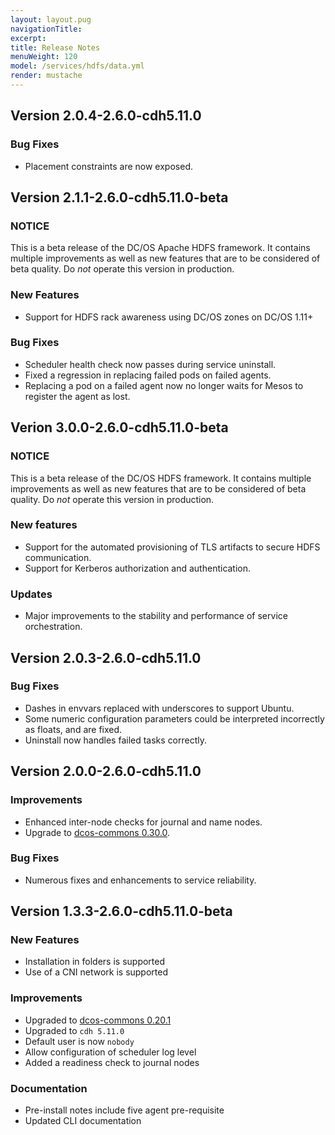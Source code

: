 ```yaml
---
layout: layout.pug
navigationTitle:
excerpt:
title: Release Notes
menuWeight: 120
model: /services/hdfs/data.yml
render: mustache
---
```


<!-- Imported from https://github.com/mesosphere/dcos-commons.git:sdk-0.40 -->

## Version 2.0.4-2.6.0-cdh5.11.0

### Bug Fixes
- Placement constraints are now exposed.

## Version 2.1.1-2.6.0-cdh5.11.0-beta

### NOTICE
This is a beta release of the DC/OS Apache HDFS framework. It contains multiple improvements as well as new features that are to be considered of beta quality. Do _not_ operate this version in production.

### New Features
- Support for HDFS rack awareness using DC/OS zones on DC/OS 1.11+

### Bug Fixes
- Scheduler health check now passes during service uninstall.
- Fixed a regression in replacing failed pods on failed agents.
- Replacing a pod on a failed agent now no longer waits for Mesos to register the agent as lost.

## Verion 3.0.0-2.6.0-cdh5.11.0-beta

### NOTICE
This is a beta release of the DC/OS HDFS framework. It contains multiple improvements as well as new features that are to be considered of beta quality. Do _not_ operate this version in production.

### New features
- Support for the automated provisioning of TLS artifacts to secure HDFS communication.
- Support for Kerberos authorization and authentication.

### Updates
- Major improvements to the stability and performance of service orchestration.

## Version 2.0.3-2.6.0-cdh5.11.0

### Bug Fixes
* Dashes in envvars replaced with underscores to support Ubuntu.
* Some numeric configuration parameters could be interpreted incorrectly as floats, and are fixed.
* Uninstall now handles failed tasks correctly.

## Version 2.0.0-2.6.0-cdh5.11.0

### Improvements
- Enhanced inter-node checks for journal and name nodes.
- Upgrade to [dcos-commons 0.30.0](https://github.com/mesosphere/dcos-commons/releases/tag/0.30.0).

### Bug Fixes
- Numerous fixes and enhancements to service reliability.

## Version 1.3.3-2.6.0-cdh5.11.0-beta

### New Features
- Installation in folders is supported
- Use of a CNI network is supported

### Improvements
- Upgraded to [dcos-commons 0.20.1](https://github.com/mesosphere/dcos-commons/releases/tag/0.20.1)
- Upgraded to `cdh 5.11.0`
- Default user is now `nobody`
- Allow configuration of scheduler log level
- Added a readiness check to journal nodes

### Documentation
- Pre-install notes include five agent pre-requisite
- Updated CLI documentation
